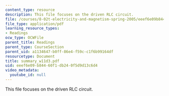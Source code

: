 ```yaml
---
content_type: resource
description: This file focuses on the driven RLC circuit.
file: /courses/8-02t-electricity-and-magnetism-spring-2005/eeef6e09b84460f1db240f5d9d13c6d4_summary_w11d3.pdf
file_type: application/pdf
learning_resource_types:
- Readings
ocw_type: OCWFile
parent_title: Readings
parent_type: CourseSection
parent_uid: a1134647-b0ff-86e4-f59c-c1f6b99164df
resourcetype: Document
title: summary_w11d3.pdf
uid: eeef6e09-b844-60f1-db24-0f5d9d13c6d4
video_metadata:
  youtube_id: null
---
```

This file focuses on the driven RLC circuit.

